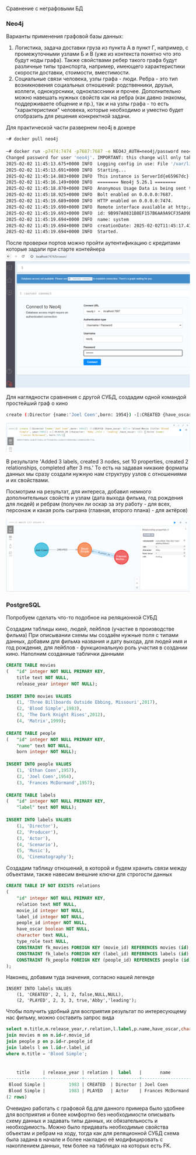 Сравнение с неграфовыми БД

### Neo4j

Варианты применения графовой базы данных:
1. Логистика, задача доставки груза из пункта А в пункт Г, например, с промежуточными узлами Б и В (уже из контекста понятно что это будут ноды графа). Также свойствами ребер такого графа будут различные типы транспорта, например, имеющего характеристики скорости доставки, стоимости, вместимости.
2. Социальные связи человека, узлы графа - люди. Ребра - это тип возникновения социальных отношений: родственники, друзья, коллеги, однокурсники, одноклассники и прочее. Дополнительно можно навешать нужных свойств как на ребра (как давно знакомы, поддерживаете общение и пр.), так и на узлы графа - то есть "характеристики" человека, которые необходимо и уместно будет отобразить для решения конкректной задачи.

Для практической части развернем neo4j в докере
```sh
~# docker pull neo4j

~# docker run -p7474:7474 -p7687:7687 -e NEO4J_AUTH=neo4j/password neo4j
Changed password for user 'neo4j'. IMPORTANT: this change will only take effect if performed before the database is started for the first time.
2025-02-02 11:45:13.675+0000 INFO  Logging config in use: File '/var/lib/neo4j/conf/user-logs.xml'
2025-02-02 11:45:13.691+0000 INFO  Starting...
2025-02-02 11:45:14.883+0000 INFO  This instance is ServerId{e65967dc} (e65967dc-93e2-4cbe-af55-f645b0f6b83b)
2025-02-02 11:45:16.149+0000 INFO  ======== Neo4j 5.26.1 ========
2025-02-02 11:45:18.870+0000 INFO  Anonymous Usage Data is being sent to Neo4j, see https://neo4j.com/docs/usage-data/
2025-02-02 11:45:18.925+0000 INFO  Bolt enabled on 0.0.0.0:7687.
2025-02-02 11:45:19.689+0000 INFO  HTTP enabled on 0.0.0.0:7474.
2025-02-02 11:45:19.690+0000 INFO  Remote interface available at http://localhost:7474/
2025-02-02 11:45:19.693+0000 INFO  id: 9B997A0831B8EF157B6AA9A9CF35A09E2974470E31A2DF78A42C5C7F65944F42
2025-02-02 11:45:19.694+0000 INFO  name: system
2025-02-02 11:45:19.694+0000 INFO  creationDate: 2025-02-02T11:45:17.41Z
2025-02-02 11:45:19.694+0000 INFO  Started.
```
После проверки портов можно пройти аутентификацию с кредитами которые задали при старте контейнера
![Alt text](neo4j_auth.png?raw=true "neo4j_auth")

Для наглядности сравнения с другой СУБД, создадим одной командой простейший граф о кино
```sh
create (:Director {name:'Joel Coen',born: 1954}) -[:CREATED {have_oscar: 0}]-> (blood:Movie {title:'Blood Simple', year:1983}) <-[:PLAYED_IN {character: 'Abby',role : 'leading',have_oscar: 1}]- (:Actor {name: 'Frances McDormand', born:1957})
```
![Alt text](create_neo4j.png?raw=true "create_neo4j")

В результате 'Added 3 labels, created 3 nodes, set 10 properties, created 2 relationships, completed after 3 ms.' То есть на задавая никакие форматы данных мы сразу создали нужную нам структуру узлов с отношениями и их свойствами.

Посмотрим на результат, для интереса, добавил немного дополнительных свойств и узлам (дата выхода фильма, год рождения для людей) и ребрам (получен ли оскар за эту работу - для всех, персонаж и какая роль сыграна (главная, второго плана) - для актёров)

![Alt text](result_neo4j.png?raw=true "result_neo4j")

### PostgreSQL
Попробуем сделать что-то подобное на реляционной СУБД 

Создадим таблицы кино, людей, лейблов (участие в производстве фильма)
При описывании схемы мы создаём нужные поля с типами данных, добавим для фильма названия и дату выхода, для людей имя и год рождения, для лейблов - функциональную роль участия в создании кино.
Наполним созданные таблички данными
```sql
CREATE TABLE movies
(   "id" integer NOT NULL PRIMARY KEY,
    title text NOT NULL,
    release_year integer NOT NULL);

INSERT INTO movies VALUES
    (1, 'Three Billboards Outside Ebbing, Missouri',2017),
    (2, 'Blood Simple',1983),
    (3, 'The Dark Knight Rises',2012),
    (4, 'Matrix',1999);
	
CREATE TABLE people
(   "id" integer NOT NULL PRIMARY KEY,
    "name" text NOT NULL,
    born integer NOT NULL);

INSERT INTO people VALUES
    (1, 'Ethan Coen',1957),
    (2, 'Joel Coen',1954),
    (3, 'Frances McDormand',1957);
	
CREATE TABLE labels
(   "id" integer NOT NULL PRIMARY KEY,
    "label" text NOT NULL);
	
INSERT INTO labels VALUES
    (1, 'Director'),
    (2, 'Producer'),
    (3, 'Actor'),
    (4, 'Scenario'),
    (5, 'Music'),   
    (6, 'Cinematography');
```
Создадим таблицу отношений, в которой и будем хранить связи между объектами, также навесим внешние ключи для строгости данных
```sql
CREATE TABLE IF NOT EXISTS relations
(
    "id" integer NOT NULL PRIMARY KEY,
	relation text NOT NULL,
    movie_id integer NOT NULL,
    label_id integer NOT NULL,
	people_id integer NOT NULL,
    have_oscar boolean NOT NULL,
    character text NULL,
    type_role text NULL,
	CONSTRAINT fk_movies FOREIGN KEY (movie_id) REFERENCES movies (id),
	CONSTRAINT fk_labels FOREIGN KEY (label_id) REFERENCES labels (id),
	CONSTRAINT fk_people FOREIGN KEY (people_id) REFERENCES people (id)
);
```
Наконец, добавим туда значения, согласно нашей легенде
```
INSERT INTO labels VALUES
    (1, 'CREATED', 2, 1, 2, false,NULL,NULL),
    (2, 'PLAYED', 2, 3, 3, true,'Abby','leading');
```
Чтобы получить удобный для восприятия результат по интересующему нас фильму, можно составить запрос вида
```sql
select m.title,m.release_year,r.relation,l.label,p.name,have_oscar,character,type_role,p.born  from relations r 
join movies m on m.id=r.movie_id
join people p on p.id=r.people_id
join labels l on l.id=r.label_id
where m.title = 'Blood Simple';


    title     | release_year | relation |  label   |       name        | have_oscar | character | type_role | born
--------------+--------------+----------+----------+-------------------+------------+-----------+-----------+------
 Blood Simple |         1983 | CREATED  | Director | Joel Coen         | f          |           |           | 1954
 Blood Simple |         1983 | PLAYED   | Actor    | Frances McDormand | t          | Abby      | leading   | 1957
(2 rows)
```
Очевидно работать с графовой бд для данного примера было удобнее для восприятия и более комфортно без необходимости описывать схему данных и задавать типы данных, их обязательность и необходимость. Можно было придавать необходимые свойства объектам и ребрам на ходу, тогда как для реляционной СУБД схема была задана в начале и более накладно её модифицировать с накоплением данных, тем более на таблицах на которых есть FK.